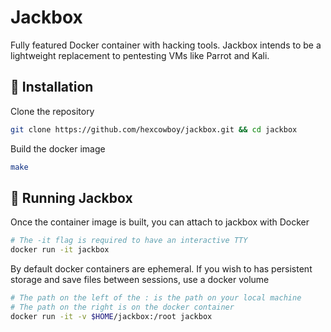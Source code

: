 # Jackbox
Fully featured Docker container with hacking tools. Jackbox intends to be a lightweight replacement to pentesting VMs like Parrot and Kali.

## 🚀 Installation

Clone the repository
```bash
git clone https://github.com/hexcowboy/jackbox.git && cd jackbox
```

Build the docker image
```bash
make
```

## 🧨 Running Jackbox

Once the container image is built, you can attach to jackbox with Docker
```bash
# The -it flag is required to have an interactive TTY
docker run -it jackbox
```

By default docker containers are ephemeral. If you wish to has persistent storage and save files between sessions, use a docker volume
```bash
# The path on the left of the : is the path on your local machine
# The path on the right is on the docker container
docker run -it -v $HOME/jackbox:/root jackbox
```

